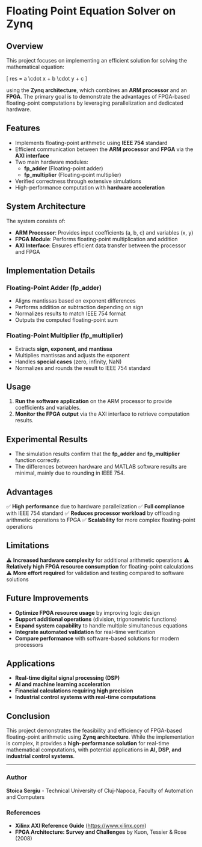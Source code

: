 # Floating Point Equation Solver on Zynq

## Overview
This project focuses on implementing an efficient solution for solving the mathematical equation:

\[ res = a \cdot x + b \cdot y + c \]

using the **Zynq architecture**, which combines an **ARM processor** and an **FPGA**. The primary goal is to demonstrate the advantages of FPGA-based floating-point computations by leveraging parallelization and dedicated hardware.

## Features
- Implements floating-point arithmetic using **IEEE 754** standard
- Efficient communication between the **ARM processor** and **FPGA** via the **AXI interface**
- Two main hardware modules:
  - **fp_adder** (Floating-point adder)
  - **fp_multiplier** (Floating-point multiplier)
- Verified correctness through extensive simulations
- High-performance computation with **hardware acceleration**

## System Architecture
The system consists of:
- **ARM Processor**: Provides input coefficients (a, b, c) and variables (x, y)
- **FPGA Module**: Performs floating-point multiplication and addition
- **AXI Interface**: Ensures efficient data transfer between the processor and FPGA

## Implementation Details
### Floating-Point Adder (fp_adder)
- Aligns mantissas based on exponent differences
- Performs addition or subtraction depending on sign
- Normalizes results to match IEEE 754 format
- Outputs the computed floating-point sum

### Floating-Point Multiplier (fp_multiplier)
- Extracts **sign, exponent, and mantissa**
- Multiplies mantissas and adjusts the exponent
- Handles **special cases** (zero, infinity, NaN)
- Normalizes and rounds the result to IEEE 754 standard

## Usage
1. **Run the software application** on the ARM processor to provide coefficients and variables.
2. **Monitor the FPGA output** via the AXI interface to retrieve computation results.

## Experimental Results
- The simulation results confirm that the **fp_adder** and **fp_multiplier** function correctly.
- The differences between hardware and MATLAB software results are minimal, mainly due to rounding in IEEE 754.

## Advantages
✅ **High performance** due to hardware parallelization
✅ **Full compliance** with IEEE 754 standard
✅ **Reduces processor workload** by offloading arithmetic operations to FPGA
✅ **Scalability** for more complex floating-point operations

## Limitations
⚠ **Increased hardware complexity** for additional arithmetic operations
⚠ **Relatively high FPGA resource consumption** for floating-point calculations
⚠ **More effort required** for validation and testing compared to software solutions

## Future Improvements
- **Optimize FPGA resource usage** by improving logic design
- **Support additional operations** (division, trigonometric functions)
- **Expand system capability** to handle multiple simultaneous equations
- **Integrate automated validation** for real-time verification
- **Compare performance** with software-based solutions for modern processors

## Applications
- **Real-time digital signal processing (DSP)**
- **AI and machine learning acceleration**
- **Financial calculations requiring high precision**
- **Industrial control systems with real-time computations**

## Conclusion
This project demonstrates the feasibility and efficiency of FPGA-based floating-point arithmetic using **Zynq architecture**. While the implementation is complex, it provides a **high-performance solution** for real-time mathematical computations, with potential applications in **AI, DSP, and industrial control systems**.

---

### Author
**Stoica Sergiu** - Technical University of Cluj-Napoca, Faculty of Automation and Computers

### References
- **Xilinx AXI Reference Guide** (https://www.xilinx.com)
- **FPGA Architecture: Survey and Challenges** by Kuon, Tessier & Rose (2008)


